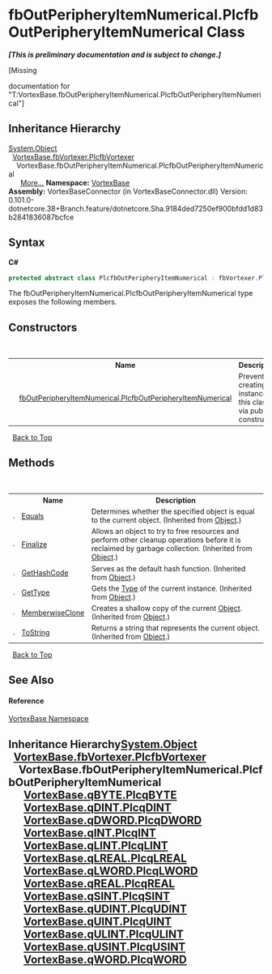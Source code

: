 # fbOutPeripheryItemNumerical.PlcfbOutPeripheryItemNumerical Class
 _**\[This is preliminary documentation and is subject to change.\]**_

\[Missing <summary> documentation for "T:VortexBase.fbOutPeripheryItemNumerical.PlcfbOutPeripheryItemNumerical"\]


## Inheritance Hierarchy
<a href="https://docs.microsoft.com/dotnet/api/system.object" target="_blank">System.Object</a><br />&nbsp;&nbsp;<a href="T_VortexBase_fbVortexer_PlcfbVortexer.md">VortexBase.fbVortexer.PlcfbVortexer</a><br />&nbsp;&nbsp;&nbsp;&nbsp;VortexBase.fbOutPeripheryItemNumerical.PlcfbOutPeripheryItemNumerical<br />&nbsp;&nbsp;&nbsp;&nbsp;&nbsp;&nbsp;<a href="#inheritance-hierarchy">More...</a>
**Namespace:**&nbsp;<a href="N_VortexBase.md">VortexBase</a><br />**Assembly:**&nbsp;VortexBaseConnector (in VortexBaseConnector.dll) Version: 0.101.0-dotnetcore.38+Branch.feature/dotnetcore.Sha.9184ded7250ef900bfdd1d83b2841836087bcfce

## Syntax

**C#**<br />
``` C#
protected abstract class PlcfbOutPeripheryItemNumerical : fbVortexer.PlcfbVortexer
```

The fbOutPeripheryItemNumerical.PlcfbOutPeripheryItemNumerical type exposes the following members.


## Constructors
&nbsp;<table><tr><th></th><th>Name</th><th>Description</th></tr><tr><td>![Protected method](media/protmethod.gif "Protected method")</td><td><a href="M_VortexBase_fbOutPeripheryItemNumerical_PlcfbOutPeripheryItemNumerical__ctor.md">fbOutPeripheryItemNumerical.PlcfbOutPeripheryItemNumerical</a></td><td>
Prevents creating instance of this class via public constructor</td></tr></table>&nbsp;
<a href="#fboutperipheryitemnumerical.plcfboutperipheryitemnumerical-class">Back to Top</a>

## Methods
&nbsp;<table><tr><th></th><th>Name</th><th>Description</th></tr><tr><td>![Public method](media/pubmethod.gif "Public method")</td><td><a href="https://docs.microsoft.com/dotnet/api/system.object.equals#System_Object_Equals_System_Object_" target="_blank">Equals</a></td><td>
Determines whether the specified object is equal to the current object.
 (Inherited from <a href="https://docs.microsoft.com/dotnet/api/system.object" target="_blank">Object</a>.)</td></tr><tr><td>![Protected method](media/protmethod.gif "Protected method")</td><td><a href="https://docs.microsoft.com/dotnet/api/system.object.finalize#System_Object_Finalize" target="_blank">Finalize</a></td><td>
Allows an object to try to free resources and perform other cleanup operations before it is reclaimed by garbage collection.
 (Inherited from <a href="https://docs.microsoft.com/dotnet/api/system.object" target="_blank">Object</a>.)</td></tr><tr><td>![Public method](media/pubmethod.gif "Public method")</td><td><a href="https://docs.microsoft.com/dotnet/api/system.object.gethashcode#System_Object_GetHashCode" target="_blank">GetHashCode</a></td><td>
Serves as the default hash function.
 (Inherited from <a href="https://docs.microsoft.com/dotnet/api/system.object" target="_blank">Object</a>.)</td></tr><tr><td>![Public method](media/pubmethod.gif "Public method")</td><td><a href="https://docs.microsoft.com/dotnet/api/system.object.gettype#System_Object_GetType" target="_blank">GetType</a></td><td>
Gets the <a href="https://docs.microsoft.com/dotnet/api/system.type" target="_blank">Type</a> of the current instance.
 (Inherited from <a href="https://docs.microsoft.com/dotnet/api/system.object" target="_blank">Object</a>.)</td></tr><tr><td>![Protected method](media/protmethod.gif "Protected method")</td><td><a href="https://docs.microsoft.com/dotnet/api/system.object.memberwiseclone#System_Object_MemberwiseClone" target="_blank">MemberwiseClone</a></td><td>
Creates a shallow copy of the current <a href="https://docs.microsoft.com/dotnet/api/system.object" target="_blank">Object</a>.
 (Inherited from <a href="https://docs.microsoft.com/dotnet/api/system.object" target="_blank">Object</a>.)</td></tr><tr><td>![Public method](media/pubmethod.gif "Public method")</td><td><a href="https://docs.microsoft.com/dotnet/api/system.object.tostring#System_Object_ToString" target="_blank">ToString</a></td><td>
Returns a string that represents the current object.
 (Inherited from <a href="https://docs.microsoft.com/dotnet/api/system.object" target="_blank">Object</a>.)</td></tr></table>&nbsp;
<a href="#fboutperipheryitemnumerical.plcfboutperipheryitemnumerical-class">Back to Top</a>

## See Also


#### Reference
<a href="N_VortexBase.md">VortexBase Namespace</a><br />

## Inheritance Hierarchy<a href="https://docs.microsoft.com/dotnet/api/system.object" target="_blank">System.Object</a><br />&nbsp;&nbsp;<a href="T_VortexBase_fbVortexer_PlcfbVortexer.md">VortexBase.fbVortexer.PlcfbVortexer</a><br />&nbsp;&nbsp;&nbsp;&nbsp;VortexBase.fbOutPeripheryItemNumerical.PlcfbOutPeripheryItemNumerical<br />&nbsp;&nbsp;&nbsp;&nbsp;&nbsp;&nbsp;<a href="T_VortexBase_qBYTE_PlcqBYTE.md">VortexBase.qBYTE.PlcqBYTE</a><br />&nbsp;&nbsp;&nbsp;&nbsp;&nbsp;&nbsp;<a href="T_VortexBase_qDINT_PlcqDINT.md">VortexBase.qDINT.PlcqDINT</a><br />&nbsp;&nbsp;&nbsp;&nbsp;&nbsp;&nbsp;<a href="T_VortexBase_qDWORD_PlcqDWORD.md">VortexBase.qDWORD.PlcqDWORD</a><br />&nbsp;&nbsp;&nbsp;&nbsp;&nbsp;&nbsp;<a href="T_VortexBase_qINT_PlcqINT.md">VortexBase.qINT.PlcqINT</a><br />&nbsp;&nbsp;&nbsp;&nbsp;&nbsp;&nbsp;<a href="T_VortexBase_qLINT_PlcqLINT.md">VortexBase.qLINT.PlcqLINT</a><br />&nbsp;&nbsp;&nbsp;&nbsp;&nbsp;&nbsp;<a href="T_VortexBase_qLREAL_PlcqLREAL.md">VortexBase.qLREAL.PlcqLREAL</a><br />&nbsp;&nbsp;&nbsp;&nbsp;&nbsp;&nbsp;<a href="T_VortexBase_qLWORD_PlcqLWORD.md">VortexBase.qLWORD.PlcqLWORD</a><br />&nbsp;&nbsp;&nbsp;&nbsp;&nbsp;&nbsp;<a href="T_VortexBase_qREAL_PlcqREAL.md">VortexBase.qREAL.PlcqREAL</a><br />&nbsp;&nbsp;&nbsp;&nbsp;&nbsp;&nbsp;<a href="T_VortexBase_qSINT_PlcqSINT.md">VortexBase.qSINT.PlcqSINT</a><br />&nbsp;&nbsp;&nbsp;&nbsp;&nbsp;&nbsp;<a href="T_VortexBase_qUDINT_PlcqUDINT.md">VortexBase.qUDINT.PlcqUDINT</a><br />&nbsp;&nbsp;&nbsp;&nbsp;&nbsp;&nbsp;<a href="T_VortexBase_qUINT_PlcqUINT.md">VortexBase.qUINT.PlcqUINT</a><br />&nbsp;&nbsp;&nbsp;&nbsp;&nbsp;&nbsp;<a href="T_VortexBase_qULINT_PlcqULINT.md">VortexBase.qULINT.PlcqULINT</a><br />&nbsp;&nbsp;&nbsp;&nbsp;&nbsp;&nbsp;<a href="T_VortexBase_qUSINT_PlcqUSINT.md">VortexBase.qUSINT.PlcqUSINT</a><br />&nbsp;&nbsp;&nbsp;&nbsp;&nbsp;&nbsp;<a href="T_VortexBase_qWORD_PlcqWORD.md">VortexBase.qWORD.PlcqWORD</a><br />